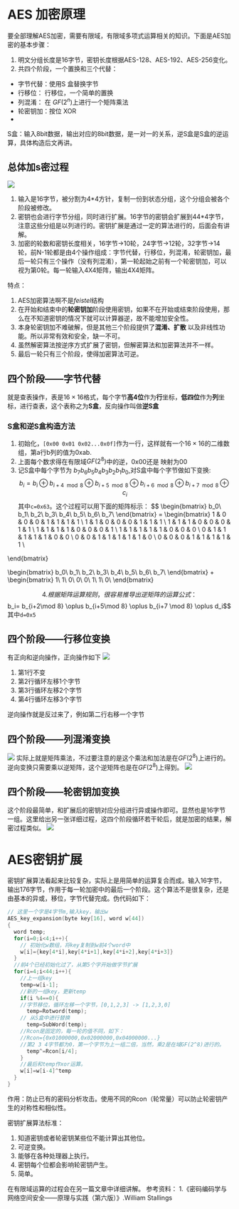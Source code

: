 # AES 加密原理
要全部理解AES加密，需要有限域，有限域多项式运算相关的知识。下面是AES加密的基本步骤：
1. 明文分组长度是16字节，密钥长度根据AES-128、AES-192、AES-256变化。  
2. 共四个阶段，一个置换和三个代替：
  - 字节代替：使用S 盒替换字节
  - 行移位： 行移位，一个简单的置换
  - 列混淆： 在 $GF(2^n)$上进行一个矩阵乘法
  - 轮密钥加：按位 XOR
- 
S盒：输入8bit数据，输出对应的8bit数据，是一对一的关系，逆S盒是S盒的逆运算，具体构造后文再讲。

## 总体加s密过程
![](aes/2020-11-15-16-51-22.png)
1. 输入是16字节，被分割为4*4方针，复制一份到状态分组，这个分组会被各个阶段被修改。
2. 密钥也会进行字节分组，同时进行扩展。16字节的密钥会扩展到44*4字节，注意这些分组是以列进行的。密钥扩展是通过一定的算法进行的，后面会有讲解。
3. 加密的轮数和密钥长度相关，16字节->10轮，24字节->12轮，32字节->14轮，前N-1轮都是由4个操作组成：字节代替，行移位，列混淆，轮密钥加，最后一轮只有三个操作（没有列混淆），第一轮起始之前有一个轮密钥加，可以视为第0轮。每一轮输入4X4矩阵，输出4X4矩阵。
   
特点：
1. AES加密算法啊不是*feistel*结构
2. 在开始和结束中的**轮密钥加**阶段使用密钥，如果不在开始或结束阶段使用，那么在不知道密钥的情况下就可以计算器逆，故不能增加安全性。
3. 本身轮密钥加不难破解，但是其他三个阶段提供了**混淆、扩散** 以及非线性功能。所以非常有效和安全，缺一不可。
4. 虽然解密算法按逆序方式扩展了密钥，但解密算法和加密算法并不一样。
5. 最后一轮只有三个阶段，使得加密算法可逆。

## 四个阶段——字节代替
就是查表操作，表是$16 \times 16$格式，每个字节**高4位**作为**行**坐标，**低四位**作为**列**坐标，进行查表，这个表称之为**S盒**，反向操作叫做**逆S盒**

### S盒和逆S盒构造方法

1. 初始化，`[0x00 0x01 0x02...0x0f]`作为一行，这样就有一个$16 \times 16$的二维数组，第a行b列的值为0xab.
2. 上面每个数求得在有限域$GF(2^8)$中的逆，0x00还是 映射为00
3. 记S盒中每个字节为 $b_7b_6b_5b_4b_3b_2b_1b_0$,对S盒中每个字节做如下变换:
$$b_i=b_i \oplus  b_{i+4\mod 8} \oplus b_{i+5\mod 8} \oplus b_{i+6 \mod 8} \oplus b_{i+7\mod 8} \oplus c_i$$
其中`c=0x63`。这个过程可以用下面的矩阵标示：
$$
\begin{bmatrix} 
b_0\\
b_1\\
b_2\\
b_3\\
b_4\\
b_5\\
b_6\\
b_7\\
\end{bmatrix}
=
\begin{bmatrix} 
1 & 0 & 0 & 0 & 1 & 1 & 1 & 1 \\ 
1 & 1 & 0 & 0 & 0 & 1 & 1 & 1 \\
1 & 1 & 1 & 0 & 0 & 0 & 1 & 1 \\
1 & 1 & 1 & 1 & 0 & 0 & 0 & 1 \\
1 & 1 & 1 & 1 & 1 & 0 & 0 & 0 \\
0 & 1 & 1 & 1 & 1 & 1 & 0 & 0 \\
0 & 0 & 1 & 1 & 1 & 1 & 1 & 0 \\
0 & 0 & 0 & 1 & 1 & 1 & 1 & 1 \\

\end{bmatrix}

\begin{bmatrix} 
b_0\\
b_1\\
b_2\\
b_3\\
b_4\\
b_5\\
b_6\\
b_7\\
\end{bmatrix}
+
\begin{bmatrix} 
1\\
1\\
0\\
0\\
0\\
1\\
1\\
0\\
\end{bmatrix}

$$
4. 根据矩阵运算规则，很容易推导出逆矩阵的运算公式：
$$b_i= b_{i+2\mod 8} \oplus b_{i+5\mod 8} \oplus b_{i+7 \mod 8} \oplus d_i$$
其中`d=0x5`

## 四个阶段——行移位变换
有正向和逆向操作，正向操作如下
![](aes/2020-09-29-00-44-48.png)
1. 第1行不变
2. 第2行循环左移1个字节
3. 第3行循环左移2个字节
4. 第4行循环左移3个字节
   
逆向操作就是反过来了，例如第二行右移一个字节

## 四个阶段——列混淆变换

![](aes/2020-10-17-22-26-07.png)
实际上就是矩阵乘法，不过要注意的是这个乘法和加法是在$GF(2^8)$上进行的。
逆向变换只需要乘以逆矩阵，这个逆矩阵也是在$GF(2^8)$上得到。
![](aes/2020-10-17-22-36-05.png)

## 四个阶段——轮密钥加变换
这个阶段最简单，和扩展后的密钥对应分组进行异或操作即可。显然也是16字节一组。这里给出另一张详细过程，这四个阶段循环若干轮后，就是加密的结果，解密过程类似。
![](aes/2020-11-15-16-58-27.png)
# AES密钥扩展
密钥扩展算法看起来比较复杂，实际上是用简单的运算复合而成。输入16字节，输出176字节，作用于每一轮加密中的最后一个阶段。这个算法不是很复杂，还是由基本的异或，移位，字节代替完成。伪代码如下：

```c++
// 这里一个字是4字节m,输入key，输出w
AES_key_expansion(byte key[16], word w[44])
{
  word temp;
  for(i=0;i<4;i++){
    // 初始化w数组，将key复制到w前4个word中
    w[i]={key[4*i],key[4*i+1],key[4*i+2],key[4*i+3]}
  }
  //前4个已经初始化过了，从第5个字开始做字节扩展
  for(i=4;i<44;i++){
    //上一组key
    temp=w[i-1];
    //新的一组key，更新temp
    if(i %4==0){
    //字节移位，循环左移一个字节，[0,1,2,3] -> [1,2,3,0]
      temp=Rotword(temp);
    // 从S盒中进行替换
      temp=SubWord(temp);
    //Rcon是固定的，每一轮的值不同，如下：
    //Rcon={0x01000000,0x02000000,0x04000000...}
    //第2 3 4字节都为0，第一个字节为上一组二倍，当然，乘2是在域GF(2^8)进行的。
      temp^=Rcon[i/4];
    }
    //最后和temp作xor运算。
    w[i]=w[i-4]^temp
  }
}
```
作用：防止已有的密码分析攻击。使用不同的Rcon（轮常量）可以防止轮密钥产生的对称性和相似性。  

密钥扩展算法标准：
1. 知道密钥或者轮密钥某些位不能计算出其他位。
2. 可逆变换。
3. 能够在各种处理器上执行。
4. 密钥每个位都会影响轮密钥产生。
5. 简单。

在有限域运算的过程会在另一篇文章中详细讲解。
参考资料：
1.《密码编码学与网络空间安全——原理与实践（第六版）》.William Stallings